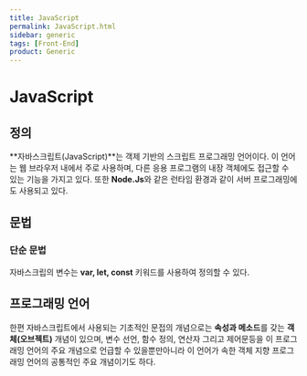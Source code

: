 ```yaml
---
title: JavaScript
permalink: JavaScript.html
sidebar: generic
tags: [Front-End]
product: Generic
---
```

# JavaScript

## 정의

**자바스크립트(JavaScript)**는 객제 기반의 스크립트 프로그래밍 언어이다. 이 언어는 웹 브라우저 내에서 주로 사용하며, 다른 응용 프로그램의 내장 객체에도 접근할 수 있는 기능을 가지고 있다. 또한 **Node.Js**와 같은 런타임 환경과 같이 서버 프로그래밍에도 사용되고 있다.



## 문법

### 단순 문법

자바스크립의 변수는 **var, let, const** 키워드를 사용하여 정의할 수 있다.



## 프로그래밍 언어

한편 자바스크립트에서 사용되는 기초적인 문접의 개념으로는 **속성과 메소드**를 갖는 **객체(오브젝트)** 개념이 있으며, 변수 선언, 함수 정의, 연산자 그리고 제어문등을 이 프로그래밍 언어의 주요 개념으로 언급할 수 있을뿐만아니라 이 언어가 속한 객체 지향 프로그래밍 언어의 공통적인 주요 개념이기도 하다.

